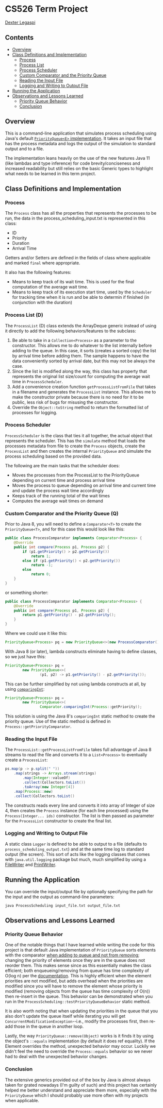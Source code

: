 # CS526 Term Project

[Dexter Legaspi](mailto:dlegaspi@bu.edu)

## Contents

* [Overview](#overview)
* [Class Definitions and Implementation](#class-definitions-and-implementation)
  - [Process](#process)
  - [Process List](#process-list-d)
  - [Process Scheduler](#process-scheduler)
  - [Custom Comparator and the Priority Queue](#custom-comparator-and-the-priority-queue-q)
  - [Reading the Input File](#reading-the-input-file)
  - [Logging and Writing to Output File](#logging-and-writing-to-output-file)
* [Running the Application](#running-the-application)
* [Observations and Lessons Learned](#observations-and-lessons-learned)
  - [Priority Queue Behavior](#priority-queue-behavior)
  - [Conclusion](#conclusion)

## Overview

This is a command-line application that simulates process scheduling using Java's default [`PriorityQueue<E>` implementation](https://docs.oracle.com/javase/7/docs/api/java/util/PriorityQueue.html).  It takes an input file that has the process metadata and logs the output of the simulation to standard output and to a file.

The implementation leans heavily on the use of the new features Java 11 (like lambdas and type inference) for code brevity/conciseness and increased readability but still relies on the basic Generic types to highlight what needs to be learned in this term project.

## Class Definitions and Implementation

### Process

The `Process` class has all the properties that represents the processes to be run, the data in the process_scheduling_input.txt is represented in this class:

- ID
- Priority
- Duration
- Arrival Time

Getters and/or Setters are defined in the fields of class where applicable and marked `final` where appropriate.

It also has the following features:

- Means to keep track of its wait time.  This is used for the final computation of the average wait time.
- Means to keep track of its execution start time, used by the `Scheduler` for tracking time when it is run and be able to determin if finished (in conjunction with the duration)

### Process List (D)

The `ProcessList` (D) class extends the ArrayDeque<T> generic instead of using it directly to add the following behaviors/features to the subclass:

1. Be able to take in a `Collection<Process>` as a parameter to the constructor.  This allows me to do whatever to the list internally before adding to the queue.  In this case, it sorts (creates a sorted copy) the list by arrival time before adding them.  The sample happens to have the data conveniently sorted by arrival date, but this may not be always the case.
2. Since the list is modified along the way, this class has property that represents the original list size/count for computing the average wait time in `ProcessScheduler`. 
3. Add a convenience creation function `getProcessListFromFile` that takes in a filename and generates the `ProcessList` instance.  This allows me to make the constructor private because there is no need for it to be public, less risk of bugs for misusing the constructor.
4. Override the `Object::toString` method to return the formatted list of processes for logging.

### Process Scheduler

`ProcessScheduler` is the class that ties it all together, the actual object that represents the scheduler.  This has the `simulate` method that loads the processes metadata from file to create the `Process` objects, create the `ProcessList` and then creates the internal `PriorityQueue` and simulate the process scheduling based on the provided data.

The following are the main tasks that the scheduler does:
- Moves the processes from the ProcessList to the PriorityQueue depending on current time and process arrival time
- Moves the process to queue depending on arrival time and current time and update the process wait time accordingly
- Keeps track of the running total of the wait times
- Computes the average wait times on demand

### Custom Comparator and the Priority Queue (Q)

Prior to Java 8, you will need to define a `Comparator<T>` to create the `PriorityQueue<T>`, and for this  case this would look like this:

```java
public class ProcessComparator implements Comparator<Process> {
    @Override
    public int compare(Process p1, Process p2) {
        if (p1.getPriority() > p2.getPriority())
            return 1;
        else if (p1.getPriority() < p2.getPriority())
            return -1;
        else 
            return 0;
    }
}
```

or something shorter:

```java
public class ProcessComparator implements Comparator<Process> {
    @Override
    public int compare(Process p1, Process p2) {
        return p1.getPriority() - p2.getPriority();
    }
}
```

Where we could use it like this:

```java
PriorityQueue<Process> pq = new PriorityQueue<>(new ProcessComparator());
```

With Java 8 (or later), lambda constructs eliminate having to define classes, so we just have this:

```java
PriorityQueue<Process> pq = 
        new PriorityQueue<>(
                (p1, p2) -> p1.getPriority() - p2.getPriority());
```

This can be further simplified by not using lambda constructs at all, by using [`comparingInt`](https://docs.oracle.com/javase/8/docs/api/java/util/Comparator.html#comparingInt-java.util.function.ToIntFunction-):

```java
PriorityQueue<Process> pq = 
        new PriorityQueue<>(
                Comparator.comparingInt(Process::getPriority));
```

This solution is using the Java 8's `comparingInt` static method to create the priority queue.  Use of the static method is defined in `Process::getPriorityComparator`.

### Reading the Input File

The `ProcessList::getProcessListFromFile` takes full advantage of Java 8 streams to read the file and converts it to a `List<Process>` to eventually create a `ProcessList`:

```java
ps.map(p -> p.split(" "))
    .map(strings -> Arrays.stream(strings)
        .map(Integer::valueOf)
        .collect(Collectors.toList())
        .toArray(new Integer[4])
    .map(Process::new)
    .collect(Collectors.toList()
```

The constructs reads every line and converts it into array of Integer of size 4, then creates the `Process` instance (for each line processed) using the `Process(Integer... ids)` constructor.  The list is then passed as parameter for the `ProcessList` constructor to create the final list.

### Logging and Writing to Output File

A static class `Logger` is defined to be able to output to a file (defaults to `process_scheduling_output.txt`) and at the same time log to standard output (the screen).  This sort of acts like the logging classes that comes with `java.util.logging` package but much, much simplified by using a [FileWriter](https://docs.oracle.com/javase/8/docs/api/java/io/FileWriter.html) and [PrintWriter](https://docs.oracle.com/javase/8/docs/api/java/io/PrintWriter.html).

## Running the Application

You can override the input/output file by optionally specifying the path for the input and the output as command-line parameters:

```shell
java ProcessScheduling input_file.txt output_file.txt
```

## Observations and Lessons Learned

### Priority Queue Behavior

One of the notable things that I have learned while writing the code for this project is that default Java implementation of `PriorityQueue` sorts elements with the comparator [when adding to queue and not from removing](https://stackoverflow.com/a/1871303/918858); changing the priority of elements once they are in the queue does not reorder them.  This makes sense since as this essentially makes the class efficient; both enqueueing/removing from queue has time complexity of O(log n) per the [documentation](https://docs.oracle.com/javase/7/docs/api/java/util/PriorityQueue.html).  This is highly efficient when the element priorities are not modified, but adds overhead when the priorities are modified since you will have to remove the element whose priority is modified (removing objects from the queue has time complexity of O(n)) then re-insert in the queue. This behavior can be demonstrated when you run in the `ProcessScheduling::testPriorityQueueBehavior` static method.

It is also worth noting that when updating the priorities in the queue that you also don't update the queue itself while iterating you will get `ConcurrentModificationException`--i.e., modify the processes first, then re-add those in the queue in another loop.

Lastly, the way `PriorityQueue::remove(Object)` works is it finds it by using the object's `::equals` implementation (by default it does ref equality).  If the Element overrides the method, unexpected behavior may occur.  Luckily we didn't feel the need to override the `Process::equals` behavior so we never had to deal with the unexpected behavior changes.

### Conclusion

The extensive generics provided out of the box by Java is almost always taken for grated nowadays (I'm guilty of such) and this project has certainly helped me better understand and appreciate them more, especially with the `PriorityQueue` which I should probably use more often with my projects when applicable.


